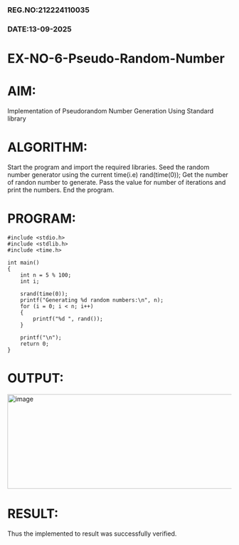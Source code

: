 ### REG.NO:212224110035
### DATE:13-09-2025
# EX-NO-6-Pseudo-Random-Number

# AIM: 
Implementation of Pseudorandom Number Generation Using Standard library

# ALGORITHM:
Start the program and import the required libraries.
Seed the random number generator using the current time(i.e) rand(time(0));
Get the number of randon number to generate.
Pass the value for number of iterations and print the numbers.
End the program.

# PROGRAM:
```
#include <stdio.h>
#include <stdlib.h>
#include <time.h>

int main()
{
    int n = 5 % 100;  
    int i;

    srand(time(0));
    printf("Generating %d random numbers:\n", n);
    for (i = 0; i < n; i++)
    {
        printf("%d ", rand());
    }

    printf("\n");
    return 0;
}

```
# OUTPUT:

<img width="751" height="212" alt="image" src="https://github.com/user-attachments/assets/9297446e-8089-4686-87f5-77710efc211c" />

# RESULT:

Thus the implemented to result was successfully verified.
